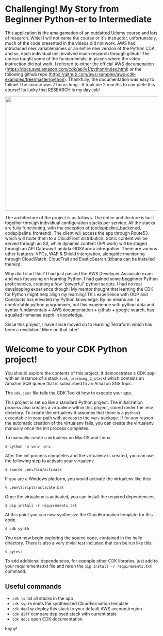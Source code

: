 
# Challenging! My Story from Beginner Python-er to Intermediate

This application is the amalgamation of an outdatted Udemy course and lots of research. Whiel I will not name the course or it's instructor, unfortunately, much of the code presented in the videos did not work. AWS had introduced new variablenames or an entire new version of the Python CDK, and so, each individual unit involved much research through github! The course taught some of the fundamentals; in places where the video instruction did not work, I referred to either the official AWS documenation (https://docs.aws.amazon.com/cdk/api/v1/python/index.html) or the following github repo (https://github.com/aws-samples/aws-cdk-examples/tree/master/python). Thankfully, the documentation was easy to follow! The course was 7 hours long - It took me 2 months to complete this course! Its lucky that RESEARCH is my day-job!


<p align="center">
  <img width="700" height="375" src="https://user-images.githubusercontent.com/98710900/202811333-275be33a-f183-469d-a86c-df0e561e2a5f.png">
</p>

The architecture of the project is as follows. The entire architecture is built together through individiual configuration stacks per service. All the stacks are fully functioning, with the exception of (codepipeline_backened, codepipeline_frontend). The client will access the app through Route53, which will route them to a CloudFront distribution. Static content will be served through an S3, while dynamic content (API work) will be staged through an API Gateway-Lambda-RDSAurora intregration. There are various other features: VPCs, WAF & Shield intergration, alongside monitoring through CloudWatch, CloudTrail and ElasticSearch (kibana can be installed therein).


Why did I start this? I had just passed the AWS Developer Associate exam and was focussing on learning Python. I had gained some begginner Python proficiencies, creating a few "powerful" python scripts. I had no real developping experience though! My mentor thought that learning the CDK for Python might help allign my learning! This experience with OOP and Constucts has elevated my Python knowledge. By no means am I a comfortable python programmer, but this experience with python data and syntax fundamentals + AWS documentation + github + google search, has equalled immense depth in knowledge.

Since this project, I have since moved on to learning Terraform which has been a revelation! More on that later!


<h><h/>
<h><h/>
<h><h/>
<h><h/>
<h><h/>
<h><h/>
<h><h/>
<h><h/>
<h><h/>
<h><h/>
<h><h/>
<h><h/>
<h><h/>
<h><h/>
<h><h/>
<h><h/>
<h><h/>
<h><h/>
   


























# Welcome to your CDK Python project!

You should explore the contents of this project. It demonstrates a CDK app with an instance of a stack (`cdk_learning_2_stack`)
which contains an Amazon SQS queue that is subscribed to an Amazon SNS topic.

The `cdk.json` file tells the CDK Toolkit how to execute your app.

This project is set up like a standard Python project.  The initialization process also creates
a virtualenv within this project, stored under the .env directory.  To create the virtualenv
it assumes that there is a `python3` executable in your path with access to the `venv` package.
If for any reason the automatic creation of the virtualenv fails, you can create the virtualenv
manually once the init process completes.

To manually create a virtualenv on MacOS and Linux:

```
$ python -m venv .env
```

After the init process completes and the virtualenv is created, you can use the following
step to activate your virtualenv.

```
$ source .env/bin/activate
```

If you are a Windows platform, you would activate the virtualenv like this:

```
% .env\Scripts\activate.bat
```

Once the virtualenv is activated, you can install the required dependencies.

```
$ pip install -r requirements.txt
```

At this point you can now synthesize the CloudFormation template for this code.

```
$ cdk synth
```

You can now begin exploring the source code, contained in the hello directory.
There is also a very trivial test included that can be run like this:

```
$ pytest
```

To add additional dependencies, for example other CDK libraries, just add to
your requirements.txt file and rerun the `pip install -r requirements.txt`
command.

## Useful commands

 * `cdk ls`          list all stacks in the app
 * `cdk synth`       emits the synthesized CloudFormation template
 * `cdk deploy`      deploy this stack to your default AWS account/region
 * `cdk diff`        compare deployed stack with current state
 * `cdk docs`        open CDK documentation

Enjoy!
